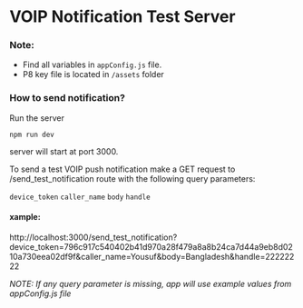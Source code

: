 
# VOIP Notification Test Server

### Note:
 - Find all variables in `appConfig.js` file.
 - P8 key file is located in `/assets` folder

### How to send notification?
Run the server

`npm run dev`

server will start at port 3000.

To send a test VOIP push notification make a GET request to /send_test_notification route with the following query parameters:

`device_token` `caller_name` `body` `handle`

#### xample:
http://localhost:3000/send_test_notification?device_token=796c917c540402b41d970a28f479a8a8b24ca7d44a9eb8d0210a730eea02df9f&caller_name=Yousuf&body=Bangladesh&handle=22222222

*NOTE: If any query parameter is missing, app will use example values from appConfig.js file*
